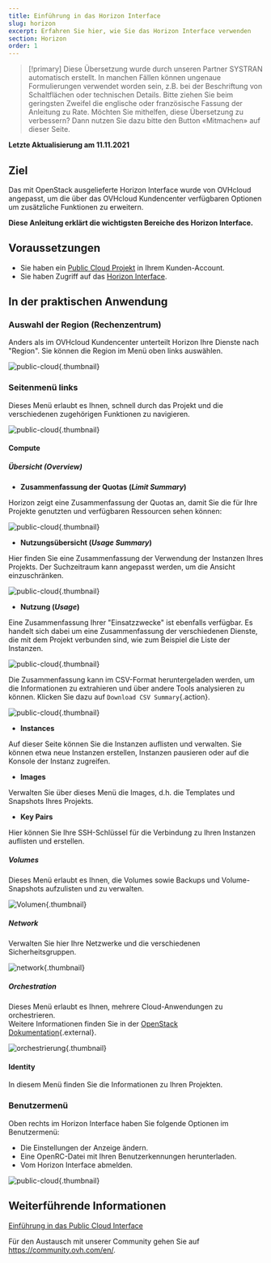 ```yaml
---
title: Einführung in das Horizon Interface
slug: horizon
excerpt: Erfahren Sie hier, wie Sie das Horizon Interface verwenden
section: Horizon
order: 1
---
```


> [!primary]
> Diese Übersetzung wurde durch unseren Partner SYSTRAN automatisch erstellt. In manchen Fällen können ungenaue Formulierungen verwendet worden sein, z.B. bei der Beschriftung von Schaltflächen oder technischen Details. Bitte ziehen Sie beim geringsten Zweifel die englische oder französische Fassung der Anleitung zu Rate. Möchten Sie mithelfen, diese Übersetzung zu verbessern? Dann nutzen Sie dazu bitte den Button «Mitmachen» auf dieser Seite.
>

**Letzte Aktualisierung am 11.11.2021**

## Ziel

Das mit OpenStack ausgelieferte Horizon Interface wurde von OVHcloud angepasst, um die über das OVHcloud Kundencenter verfügbaren Optionen um zusätzliche Funktionen zu erweitern.

**Diese Anleitung erklärt die wichtigsten Bereiche des Horizon Interface.**

## Voraussetzungen

- Sie haben ein [Public Cloud Projekt](https://docs.ovh.com/de/public-cloud/erstellung_public_cloud_projekt/) in Ihrem Kunden-Account.
- Sie haben Zugriff auf das [Horizon Interface](https://docs.ovh.com/de/public-cloud/erstellung_eines_zugangs_zu_horizon/).

## In der praktischen Anwendung

### Auswahl der Region (Rechenzentrum)

Anders als im OVHcloud Kundencenter unterteilt Horizon Ihre Dienste nach "Region". Sie können die Region im Menü oben links auswählen.

![public-cloud](images/region2021.png){.thumbnail}

### Seitenmenü links

Dieses Menü erlaubt es Ihnen, schnell durch das Projekt und die verschiedenen zugehörigen Funktionen zu navigieren.

![public-cloud](images/leftmenu2021.png){.thumbnail}

#### Compute

##### **Übersicht (*Overview*)**

- **Zusammenfassung der Quotas (*Limit Summary*)**

Horizon zeigt eine Zusammenfassung der Quotas an, damit Sie die für Ihre Projekte genutzten und verfügbaren Ressourcen sehen können:

![public-cloud](images/quotas2021.png){.thumbnail}

- **Nutzungsübersicht (*Usage Summary*)**

Hier finden Sie eine Zusammenfassung der Verwendung der Instanzen Ihres Projekts. Der Suchzeitraum kann angepasst werden, um die Ansicht einzuschränken.

![public-cloud](images/usagesummary2021.png){.thumbnail}

- **Nutzung (*Usage*)**

Eine Zusammenfassung Ihrer "Einsatzzwecke" ist ebenfalls verfügbar. Es handelt sich dabei um eine Zusammenfassung der verschiedenen Dienste, die mit dem Projekt verbunden sind, wie zum Beispiel die Liste der Instanzen.

![public-cloud](images/usage2021.png){.thumbnail}

Die Zusammenfassung kann im CSV-Format heruntergeladen werden, um die Informationen zu extrahieren und über andere Tools analysieren zu können. Klicken Sie dazu auf `Download CSV Summary`{.action}.

![public-cloud](images/csv2021.png){.thumbnail}

- **Instances**

Auf dieser Seite können Sie die Instanzen auflisten und verwalten. Sie können etwa neue Instanzen erstellen, Instanzen pausieren oder auf die Konsole der Instanz zugreifen.

- **Images**

Verwalten Sie über dieses Menü die Images, d.h. die Templates und Snapshots Ihres Projekts.

- **Key Pairs**

Hier können Sie Ihre SSH-Schlüssel für die Verbindung zu Ihren Instanzen auflisten und erstellen.

##### **Volumes**

Dieses Menü erlaubt es Ihnen, die Volumes sowie Backups und Volume-Snapshots aufzulisten und zu verwalten.

![Volumen](images/volumes2021.png){.thumbnail}

##### **Network**

Verwalten Sie hier Ihre Netzwerke und die verschiedenen Sicherheitsgruppen. 

![network](images/network2021.png){.thumbnail}

##### **Orchestration**

Dieses Menü erlaubt es Ihnen, mehrere Cloud-Anwendungen zu orchestrieren.<br>
Weitere Informationen finden Sie in der [OpenStack Dokumentation](https://docs.openstack.org/horizon/pike/user/stacks.html){.external}.

![orchestrierung](images/orchestration2021.png){.thumbnail}

#### Identity

In diesem Menü finden Sie die Informationen zu Ihren Projekten.

### Benutzermenü

Oben rechts im Horizon Interface haben Sie folgende Optionen im Benutzermenü: 

- Die Einstellungen der Anzeige ändern.
- Eine OpenRC-Datei mit Ihren Benutzerkennungen herunterladen.
- Vom Horizon Interface abmelden.

![public-cloud](images/username2021.png){.thumbnail}

## Weiterführende Informationen

[Einführung in das Public Cloud Interface](https://docs.ovh.com/de/public-cloud/public-cloud-interface/)
 
Für den Austausch mit unserer Community gehen Sie auf <https://community.ovh.com/en/>.
